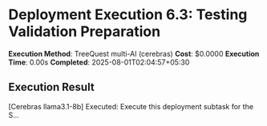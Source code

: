 # Deployment Execution 6.3: Testing Validation Preparation

**Execution Method**: TreeQuest multi-AI (cerebras)
**Cost**: $0.0000
**Execution Time**: 0.00s
**Completed**: 2025-08-01T02:04:57+05:30

## Execution Result

[Cerebras llama3.1-8b] Executed: 
        Execute this deployment subtask for the S...
